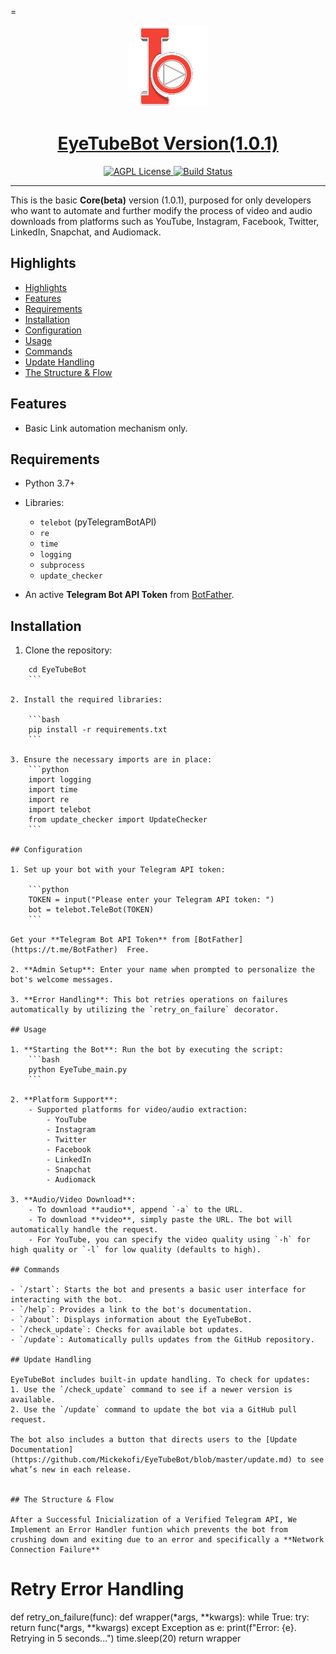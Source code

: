 =<p align="center">
  <a href="https://t.me/EyeTubeAiBot">
    <img src="https://github.com/Mickekofi/EyeTubeBot/blob/master/logo.png" alt="Logo" width="130">
  </a>
  <a href = "https://t.me/EyeTubeAiBot">
  <h1 align="center"><strong>EyeTubeBot Version(1.0.1)</strong></h1>
  </a>
  <p align="center">
    <a href="https://t.me/possibilityAI">
      <img src="https://img.shields.io/badge/Join-Community-blue.svg" alt="AGPL License">
    </a>
    <a href="https://wa.me/233505994829?text=*EyeTubeB👁t_From_Github_User_💬Message_:*%20">
      <img src="https://img.shields.io/badge/Contact-Engineers-red.svg" alt="Build Status">
    </a>
  </p>
</p>

---

This is the basic **Core(beta)** version (1.0.1), purposed for only developers who want to automate and further modify the process of video and audio downloads from platforms such as YouTube, Instagram, Facebook, Twitter, LinkedIn, Snapchat, and Audiomack.

## Highlights

- [Highlights](#highlights)
- [Features](#features)
- [Requirements](#requirements)
- [Installation](#installation)
- [Configuration](#configuration)
- [Usage](#usage)
- [Commands](#commands)
- [Update Handling](#update-handling)
- [The Structure \& Flow](#the-structure--flow)


## Features

- Basic Link automation mechanism only.

## Requirements

- Python 3.7+
- Libraries:
  - `telebot` (pyTelegramBotAPI)
  - `re`
  - `time`
  - `logging`
  - `subprocess`
  - `update_checker`

- An active **Telegram Bot API Token** from [BotFather](https://t.me/BotFather).

## Installation

1. Clone the repository:

```git clone https://github.com/Mickekofi/EyeTubeBot.git
    cd EyeTubeBot
    ```

2. Install the required libraries:

    ```bash
    pip install -r requirements.txt
    ```

3. Ensure the necessary imports are in place:
    ```python
    import logging
    import time
    import re
    import telebot
    from update_checker import UpdateChecker
    ```

## Configuration

1. Set up your bot with your Telegram API token:

    ```python
    TOKEN = input("Please enter your Telegram API token: ")
    bot = telebot.TeleBot(TOKEN)
    ```

Get your **Telegram Bot API Token** from [BotFather](https://t.me/BotFather)  Free.

2. **Admin Setup**: Enter your name when prompted to personalize the bot's welcome messages.

3. **Error Handling**: This bot retries operations on failures automatically by utilizing the `retry_on_failure` decorator.

## Usage

1. **Starting the Bot**: Run the bot by executing the script:
    ```bash
    python EyeTube_main.py
    ```

2. **Platform Support**:
    - Supported platforms for video/audio extraction:
        - YouTube
        - Instagram
        - Twitter
        - Facebook
        - LinkedIn
        - Snapchat
        - Audiomack

3. **Audio/Video Download**:
    - To download **audio**, append `-a` to the URL.
    - To download **video**, simply paste the URL. The bot will automatically handle the request.
    - For YouTube, you can specify the video quality using `-h` for high quality or `-l` for low quality (defaults to high).

## Commands

- `/start`: Starts the bot and presents a basic user interface for interacting with the bot.
- `/help`: Provides a link to the bot's documentation.
- `/about`: Displays information about the EyeTubeBot.
- `/check_update`: Checks for available bot updates.
- `/update`: Automatically pulls updates from the GitHub repository.

## Update Handling

EyeTubeBot includes built-in update handling. To check for updates:
1. Use the `/check_update` command to see if a newer version is available.
2. Use the `/update` command to update the bot via a GitHub pull request.

The bot also includes a button that directs users to the [Update Documentation](https://github.com/Mickekofi/EyeTubeBot/blob/master/update.md) to see what’s new in each release.


## The Structure & Flow

After a Successful Inicialization of a Verified Telegram API, We Implement an Error Handler funtion which prevents the bot from crushing down and exiting due to an error and specifically a **Network Connection Failure**

```
# Retry Error Handling
def retry_on_failure(func):
    def wrapper(*args, **kwargs):
        while True:
            try:
                return func(*args, **kwargs)
            except Exception as e:
                print(f"Error: {e}. Retrying in 5 seconds...")
                time.sleep(20)
    return wrapper
```

